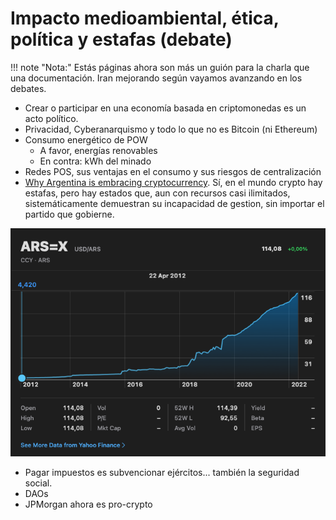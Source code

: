 # Impacto medioambiental, ética, política y estafas (debate)

!!! note "Nota:" 
    Estás páginas ahora son más un guión para la charla que una documentación. Iran mejorando según vayamos 
    avanzando en los debates.

- Crear o participar en una economía basada en criptomonedas es un acto político.
- Privacidad, Cyberanarquismo y todo lo que no es Bitcoin (ni Ethereum)
- Consumo energético de POW
    - A favor, energías renovables
    - En contra: kWh del minado
- Redes POS, sus ventajas en el consumo y sus riesgos de centralización
- [Why Argentina is embracing cryptocurrency](https://www.bbc.com/news/business-60912789). Sí, en el mundo crypto hay
  estafas, pero hay estados que, aun con recursos casi ilimitados, sistemáticamente demuestran su incapacidad de
  gestion, sin importar el partido que gobierne.

![ARSUSD](ARSUSD.png)

- Pagar impuestos es subvencionar ejércitos... también la seguridad social.
- DAOs
- JPMorgan ahora es pro-crypto
